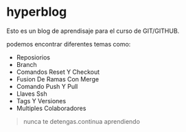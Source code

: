 # hyperblog 
Esto es un blog de aprendisaje para el curso de GIT/GITHUB.

podemos encontrar diferentes temas como:
-  Reposiorios
- Branch
- Comandos Reset Y Checkout
- Fusion De Ramas Con Merge
- Comando Push Y Pull
- Llaves Ssh
- Tags Y Versiones
- Multiples Colaboradores


> nunca te detengas.continua aprendiendo